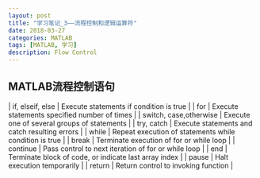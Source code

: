 ```yaml
---
layout: post
title: "学习笔记_3——流程控制和逻辑运算符"
date: 2018-03-27
categories: MATLAB
tags: [MATLAB, 学习]
description: Flow Control
---
```


## MATLAB流程控制语句


| if, elseif, else | Execute statements if condition is true |
| for | Execute statements specified number of times |
| switch, case,otherwise | Execute one of several groups of statements |
| try, catch | Execute statements and catch resulting errors |
| while | Repeat execution of statements while condition is true |
| break | Terminate execution of for or while loop |
| continue | Pass control to next iteration of for or while loop |
| end | Terminate block of code, or indicate last array index |
| pause | Halt execution temporarily |
| return | Return control to invoking function |
